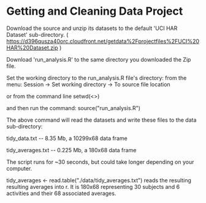 Getting and Cleaning Data Project
==========================================


Download the source and unzip its datasets to the default 'UCI HAR Dataset' sub-directory.
( https://d396qusza40orc.cloudfront.net/getdata%2Fprojectfiles%2FUCI%20HAR%20Dataset.zip )

Download 'run_analysis.R' to the same directory you downloaded the Zip file.

Set the working directory to the run_analysis.R file's directory:
from the menu: Session -> Set working directory -> To source file location

or from the command line setwd(&#060;>)

and then run the command: source("run_analysis.R")

The above command will read the datasets and write these files to the data sub-directory:

tidy_data.txt -- 8.35 Mb, a 10299x68 data frame

tidy_averages.txt -- 0.225 Mb, a 180x68 data frame

The script runs for ~30 seconds, but could take longer depending on your computer.

tidy_averages <- read.table("./data/tidy_averages.txt") reads the resulting resulting averages into r. It is 180x68 representing 30 subjects and 6 activities and their 68 associated averages.
